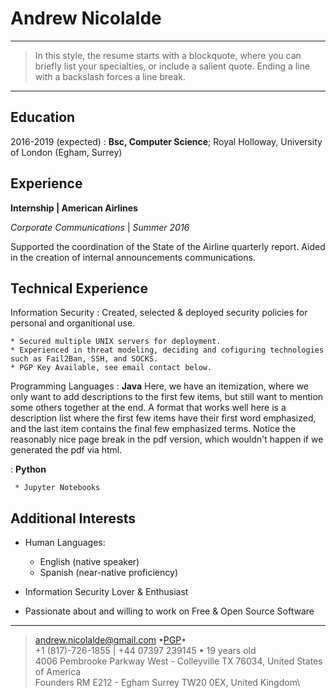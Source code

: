 Andrew Nicolalde
============

----

>  In this style, the resume starts with a blockquote, where
>  you can briefly list your specialties, or include a salient
>  quote. Ending a line with a backslash forces a line break.

----

Education
---------

2016-2019 (expected)
:   **Bsc, Computer Science**; Royal Holloway, University of London (Egham, Surrey)

Experience
----------

**Internship | American Airlines**

*Corporate Communications* | *Summer 2016*

Supported the coordination of the State of the Airline quarterly report.
Aided in the creation of internal announcements communications.

Technical Experience
--------------------

Information Security
:   Created, selected & deployed security policies for personal and organitional use.

    * Secured multiple UNIX servers for deployment. 
    * Experienced in threat modeling, deciding and cofiguring technologies such as Fail2Ban, SSH, and SOCKS.
    * PGP Key Available, see email contact below.

Programming Languages
:   **Java** Here, we have an itemization, where we only want
    to add descriptions to the first few items, but still want to
    mention some others together at the end. A format that works well
    here is a description list where the first few items have their
    first word emphasized, and the last item contains the final few
    emphasized terms. Notice the reasonably nice page break in the pdf
    version, which wouldn't happen if we generated the pdf via html.

:   **Python** 

     * Jupyter Notebooks

[ref]: https://github.com/githubuser/superlongprojectname

Additional Interests
----------------------------------------

* Human Languages:

     * English (native speaker)
     * Spanish (near-native proficiency)

* Information Security Lover & Enthusiast

* Passionate about and willing to work on Free & Open Source Software

----

> <andrew.nicolalde@gmail.com> •[PGP](https://pgp.mit.edu/pks/lookup?op=get&search=0xB53712A8C01E0060)•\
> +1 (817)-726-1855 | +44 07397 239145 • 19 years old\
> 4006 Pembrooke Parkway West - Colleyville TX 76034, United States of America\
> Founders RM E212 - Egham Surrey TW20 0EX, United Kingdom\
